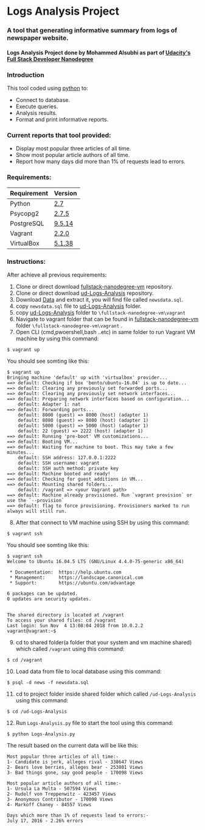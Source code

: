 ﻿# Logs Analysis Project
### A tool that generating informative summary from logs of newspaper website.  
####  Logs Analysis Project done by Mohammed Alsubhi as part of [Udacity's Full Stack Developer Nanodegree](https://sa.udacity.com/course/full-stack-web-developer-nanodegree--nd004)
### Introduction
This tool coded using [python](https://www.python.org/) to:

 - Connect to database.
 - Execute queries.
 - Analysis results.
 - Format and print informative reports.
### Current reports that tool provided:
 
 - Display most popular three articles of all time. 
 - Show most popular article authors of all time. 
 - Report how many days did more than 1% of requests lead to errors.
### Requirements:
|Requirement| Version
|--|--|
| Python | [2.7](https://www.python.org/) |
| Psycopg2 | [2.7.5](http://initd.org/psycopg/download/) |
| PostgreSQL| [9.5.14](https://www.postgresql.org/download/) |
| Vagrant| [2.2.0](https://www.vagrantup.com/downloads.html) |
| VirtualBox| [5.1.38](https://www.vagrantup.com/downloads.html) |

### Instructions:
After achieve all previous requirements:

 

 1. Clone or direct download   [fullstack-nanodegree-vm](https://github.com/udacity/fullstack-nanodegree-vm)  repository.
 2. Clone or direct download [ud-Logs-Analysis](https://github.com/MH-Alsubhi/ud-Logs-Analysis) repository.
 3. Download [Data](https://d17h27t6h515a5.cloudfront.net/topher/2016/August/57b5f748_newsdata/newsdata.zip)  and extract it, you will find file called `newsdata.sql`.
 4. copy `newsdata.sql` file to [ud-Logs-Analysis](https://github.com/MH-Alsubhi/ud-Logs-Analysis) folder.
 5. copy [ud-Logs-Analysis](https://github.com/MH-Alsubhi/ud-Logs-Analysis) folder to `\fullstack-nanodegree-vm\vagrant`
 6. Navigate to vagrant folder that can be found in [fullstack-nanodegree-vm](https://github.com/udacity/fullstack-nanodegree-vm) folder `\fullstack-nanodegree-vm\vagrant` .
 7. Open CLI (cmd,pwoershell,bash ..etc) in same folder to run Vagrant VM machine by using this command:
 ```
$ vagrant up
```
You should see somting like this: 

    $ vagrant up                                                                              
    Bringing machine 'default' up with 'virtualbox' provider...                               
    ==> default: Checking if box 'bento/ubuntu-16.04' is up to date...                        
    ==> default: Clearing any previously set forwarded ports...                               
    ==> default: Clearing any previously set network interfaces...                            
    ==> default: Preparing network interfaces based on configuration...                       
        default: Adapter 1: nat                                                               
    ==> default: Forwarding ports...                                                          
        default: 8000 (guest) => 8000 (host) (adapter 1)                                      
        default: 8080 (guest) => 8080 (host) (adapter 1)                                      
        default: 5000 (guest) => 5000 (host) (adapter 1)                                      
        default: 22 (guest) => 2222 (host) (adapter 1)                                        
    ==> default: Running 'pre-boot' VM customizations...                                      
    ==> default: Booting VM...                                                                
    ==> default: Waiting for machine to boot. This may take a few minutes...                  
        default: SSH address: 127.0.0.1:2222                                                  
        default: SSH username: vagrant                                                        
        default: SSH auth method: private key                                                 
    ==> default: Machine booted and ready!                                                    
    ==> default: Checking for guest additions in VM...                                        
    ==> default: Mounting shared folders...                                                   
        default: /vagrant => <your Vagrant path>                   
    ==> default: Machine already provisioned. Run `vagrant provision` or use the `--provision`
    ==> default: flag to force provisioning. Provisioners marked to run always will still run.

 8. After that connect to VM machine using SSH by using this command:

```
$ vagrant ssh
```
You should see somting like this: 

    $ vagrant ssh                                                    
    Welcome to Ubuntu 16.04.5 LTS (GNU/Linux 4.4.0-75-generic x86_64)
                                                                     
     * Documentation:  https://help.ubuntu.com                       
     * Management:     https://landscape.canonical.com               
     * Support:        https://ubuntu.com/advantage                  
                                                                     
    6 packages can be updated.                                       
    0 updates are security updates.                                  
                                                                     
                                                                     
    The shared directory is located at /vagrant                      
    To access your shared files: cd /vagrant                         
    Last login: Sun Nov  4 13:08:04 2018 from 10.0.2.2               
    vagrant@vagrant:~$      

                                         

 9. cd to shared folder(a folder that your system and vm machine shared) which called `/vagrant`
    using this command:

```
$ cd /vagrant
```

 10. Load data from file to local database using this command:
 ```
 $ psql -d news -f newsdata.sql
```
 11. cd to project folder inside shared folder which called `/ud-Logs-Analysis` using this command:
 ```
 $ cd /ud-Logs-Analysis
```
12. Run `Logs-Analysis.py` file to start the tool using this command:
```
$ python Logs-Analysis.py
```
The result based on the current data will be like this:

    Most popular three articles of all time:-
    1- Candidate is jerk, alleges rival - 338647 Views
    2- Bears love berries, alleges bear - 253801 Views
    3- Bad things gone, say good people - 170098 Views
    
    Most popular article authors of all time:-
    1- Ursula La Multa - 507594 Views
    2- Rudolf von Treppenwitz - 423457 Views
    3- Anonymous Contributor - 170098 Views
    4- Markoff Chaney - 84557 Views
    
    Days which more than 1% of requests lead to errors:-
    July 17, 2016 - 2.26% errors 

